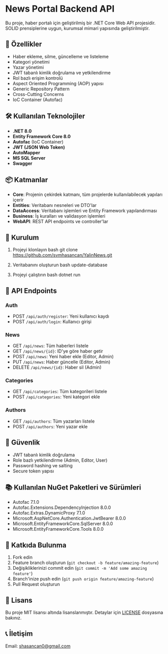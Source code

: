 # News Portal Backend API

Bu proje, haber portalı için geliştirilmiş bir .NET Core Web API projesidir. SOLID prensiplerine uygun, kurumsal mimari yapısında geliştirilmiştir.

## 🚀 Özellikler

- Haber ekleme, silme, güncelleme ve listeleme
- Kategori yönetimi
- Yazar yönetimi
- JWT tabanlı kimlik doğrulama ve yetkilendirme
- Rol bazlı erişim kontrolü
- Aspect Oriented Programming (AOP) yapısı
- Generic Repository Pattern
- Cross-Cutting Concerns
- IoC Container (Autofac)

## 🛠️ Kullanılan Teknolojiler

- **.NET 8.0**
- **Entity Framework Core 8.0**
- **Autofac** (IoC Container)
- **JWT (JSON Web Token)**
- **AutoMapper**
- **MS SQL Server**
- **Swagger**

## 📦 Katmanlar

- **Core**: Projenin çekirdek katmanı, tüm projelerde kullanılabilecek yapıları içerir
- **Entities**: Veritabanı nesneleri ve DTO'lar
- **DataAccess**: Veritabanı işlemleri ve Entity Framework yapılandırması
- **Business**: İş kuralları ve validasyon işlemleri
- **WebAPI**: REST API endpoints ve controller'lar

## 🔧 Kurulum

1. Projeyi klonlayın
bash
git clone https://github.com/svmhasancan/YalinNews.git

2. Veritabanını oluşturun
bash
update-database


3. Projeyi çalıştırın
bash
dotnet run


## 📝 API Endpoints

### Auth
- POST `/api/auth/register`: Yeni kullanıcı kaydı
- POST `/api/auth/login`: Kullanıcı girişi

### News
- GET `/api/news`: Tüm haberleri listele
- GET `/api/news/{id}`: ID'ye göre haber getir
- POST `/api/news`: Yeni haber ekle (Editor, Admin)
- PUT `/api/news`: Haber güncelle (Editor, Admin)
- DELETE `/api/news/{id}`: Haber sil (Admin)

### Categories
- GET `/api/categories`: Tüm kategorileri listele
- POST `/api/categories`: Yeni kategori ekle

### Authors
- GET `/api/authors`: Tüm yazarları listele
- POST `/api/authors`: Yeni yazar ekle

## 🔐 Güvenlik

- JWT tabanlı kimlik doğrulama
- Role bazlı yetkilendirme (Admin, Editor, User)
- Password hashing ve salting
- Secure token yapısı

## 📚 Kullanılan NuGet Paketleri ve Sürümleri

- Autofac 7.1.0
- Autofac.Extensions.DependencyInjection 8.0.0
- Autofac.Extras.DynamicProxy 7.1.0
- Microsoft.AspNetCore.Authentication.JwtBearer 8.0.0
- Microsoft.EntityFrameworkCore.SqlServer 8.0.0
- Microsoft.EntityFrameworkCore.Tools 8.0.0

## 🤝 Katkıda Bulunma

1. Fork edin
2. Feature branch oluşturun (`git checkout -b feature/amazing-feature`)
3. Değişikliklerinizi commit edin (`git commit -m 'Add some amazing feature'`)
4. Branch'inize push edin (`git push origin feature/amazing-feature`)
5. Pull Request oluşturun

## 📄 Lisans

Bu proje MIT lisansı altında lisanslanmıştır. Detaylar için [LICENSE](LICENSE) dosyasına bakınız.

## 📞 İletişim

Email: shasancan0@gmail.com
